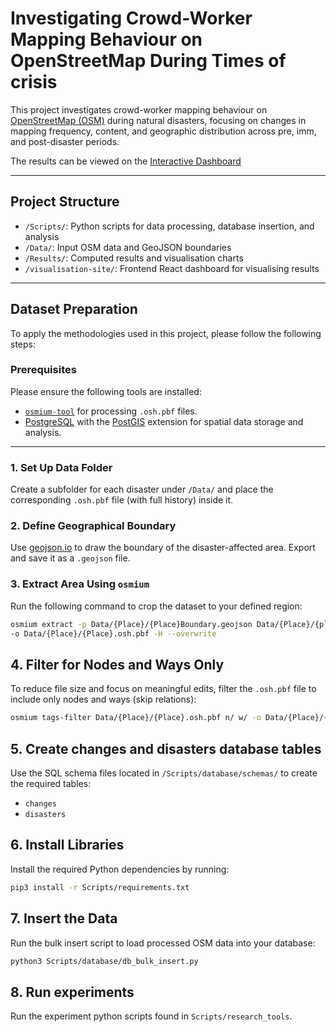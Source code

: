 # Investigating Crowd-Worker Mapping Behaviour on OpenStreetMap During Times of crisis


This project investigates crowd-worker mapping behaviour on [OpenStreetMap (OSM)](https://www.openstreetmap.org/) during natural disasters, focusing on changes in mapping frequency, content, and geographic distribution across pre, imm, and post-disaster periods. 

The results can be viewed on the [Interactive Dashboard](https://osm-times-of-crisis.netlify.app/)

---

## Project Structure

- `/Scripts/`: Python scripts for data processing, database insertion, and analysis
- `/Data/`: Input OSM data and GeoJSON boundaries
- `/Results/`: Computed results and visualisation charts
- `/visualisation-site/`: Frontend React dashboard for visualising results

---

## Dataset Preparation
To apply the methodologies used in this project, please follow the following steps:

### Prerequisites
Please ensure the following tools are installed:
- [`osmium-tool`](https://osmcode.org/osmium-tool/) for processing `.osh.pbf` files.
- [PostgreSQL](https://www.postgresql.org/) with the [PostGIS](https://postgis.net/) extension for spatial data storage and analysis.

---

### 1. Set Up Data Folder  
Create a subfolder for each disaster under `/Data/` and place the corresponding `.osh.pbf` file (with full history) inside it.

### 2. Define Geographical Boundary  
Use [geojson.io](https://geojson.io/) to draw the boundary of the disaster-affected area. Export and save it as a `.geojson` file.

### 3. Extract Area Using `osmium`  
Run the following command to crop the dataset to your defined region:

```bash
osmium extract -p Data/{Place}/{Place}Boundary.geojson Data/{Place}/{place}-internal.osh.pbf \
-o Data/{Place}/{Place}.osh.pbf -H --overwrite
```

## 4. Filter for Nodes and Ways Only

To reduce file size and focus on meaningful edits, filter the `.osh.pbf` file to include only nodes and ways (skip relations):

```bash
osmium tags-filter Data/{Place}/{Place}.osh.pbf n/ w/ -o Data/{Place}/{Place}NodesWays.osh.pbf
```

## 5. Create changes and disasters database tables

Use the SQL schema files located in `/Scripts/database/schemas/` to create the required tables:

- `changes`
- `disasters`

## 6. Install Libraries

Install the required Python dependencies by running:

```bash
pip3 install -r Scripts/requirements.txt
```

## 7. Insert the Data

Run the bulk insert script to load processed OSM data into your database:

```bash
python3 Scripts/database/db_bulk_insert.py
```

## 8. Run experiments

Run the experiment python scripts found in `Scripts/research_tools`.

